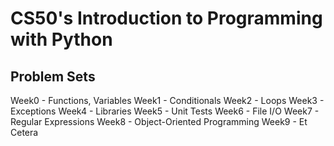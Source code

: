 # CS50's Introduction to Programming with Python
## Problem Sets
Week0 - Functions, Variables
Week1 - Conditionals
Week2 - Loops
Week3 - Exceptions
Week4 - Libraries
Week5 - Unit Tests
Week6 - File I/O
Week7 - Regular Expressions
Week8 - Object-Oriented Programming
Week9 - Et Cetera
